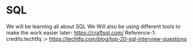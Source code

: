 # SQL

We will be learning all about SQL
We Will also be using different tools to make the work easier later- https://craftsql.com/
Reference-1: credits:techtfq :> https://techtfq.com/blog/top-20-sql-interview-questions
